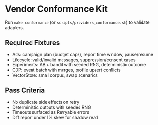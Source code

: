 # Vendor Conformance Kit

Run `make conformance` (or `scripts/providers_conformance.sh`) to validate adapters.

## Required Fixtures
- Ads: campaign plan (budget caps), report time window, pause/resume
- Lifecycle: valid/invalid messages, suppression/consent cases
- Experiments: AB + bandit with seeded RNG, deterministic outcome
- CDP: event batch with merges, profile upsert conflicts
- VectorStore: small corpus, swap scenarios

## Pass Criteria
- No duplicate side effects on retry
- Deterministic outputs with seeded RNG
- Timeouts surfaced as Retryable errors
- Diff report under 1% skew for shadow read
